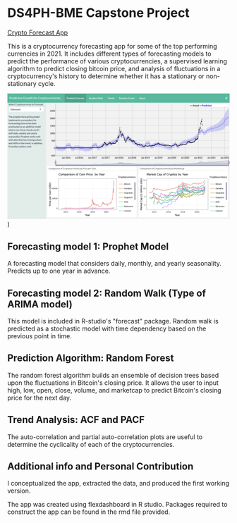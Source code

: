 # DS4PH-BME Capstone Project

[Crypto Forecast App](https://steadygrow99.shinyapps.io/CryptoForecastApp/)

This is a cryptocurrency forecasting app for some of the top performing currencies in 2021. It includes different types of forecasting models to predict the performance of various cryptocurrencies, a supervised learning algorithm to predict closing bitcoin price, and analysis of fluctuations in a cryptocurrency's history to determine whether it has a stationary or non-stationary cycle.

![Crypto Forecast App Screenshot](https://github.com/A1exanderBates/CryptocurrencyForecastApp/blob/main/crypto_forecast_img.png))

## Forecasting model 1: Prophet Model
A forecasting model that considers daily, monthly, and yearly seasonality. Predicts up to one year in advance.

## Forecasting model 2: Random Walk (Type of ARIMA model)
This model is included in R-studio's "forecast" package. Random walk is predicted as a stochastic model with time dependency based on the previous point in time.

## Prediction Algorithm: Random Forest
The random forest algorithm builds an ensemble of decision trees based upon the fluctuations in Bitcoin's closing price. It allows the user to input high, low, open, close, volume, and marketcap to predict Bitcoin's closing price for the next day.

## Trend Analysis: ACF and PACF
The auto-correlation and partial auto-correlation plots are useful to determine the cyclicality of each of the cryptocurrencies.

## Additional info and Personal Contribution
I conceptualized the app, extracted the data, and produced the first working version.   

The app was created using flexdashboard in R studio. Packages required to construct the app can be found in the rmd file provided.
